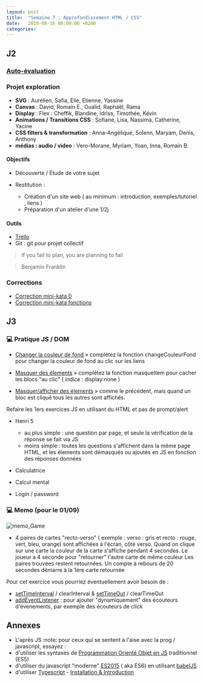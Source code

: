```yaml
---
layout: post
title:  "Semaine 7 : Approfondissement HTML / CSS"
date:   2016-08-16 06:00:00 +0200
categories: 
---
```


## J2

### [Auto-évaluation](https://goo.gl/forms/9w7XGgAfqw3yOSMB2)

### Projet exploration

- **SVG** : Aurélien, Safia, Elie, Etienne, Yassine
- **Canvas** : David, Romain E., Oualid, Raphaël, Rama
- **Display** : Flex : Cheffik, Blandine, Idriss, Timothée, Kévin
- **Animations / Transitions CSS** : Sofiane, Lisa, Nassima, Catherine, Yacine
- **CSS filters & transformation** : Anna-Angélique, Solenn, Maryam, Denis, Anthony
- **médias : audio / video** : Vero-Morane, Myriam, Yoan, Inna, Romain B.

#### Objectifs

- Découverte / Étude de votre sujet

- Restitution : 
  - Création d'un site web ( au minimum : introduction, exemples/tutoriel , liens )
  - Préparation d'un atelier d'une 1/2j 

#### Outils

- [Trello](http://trello.com)
- Git : git pour projet collectif

>If you fail to plan, you are planning to fail

>Benjamin Franklin

### Corrections
- [Correction mini-kata 0](https://gist.github.com/rxlabz/20c0ddc7506d5e2d76cad7b2e20035a4)
- [Correction mini-kata fonctions](https://gist.github.com/rxlabz/57f219086158b41f69a54960e80434b8)

## J3

### :computer: Pratique JS / DOM

- [Changer la couleur de fond](http://jsbin.com/deqapo/4/edit?html,js,output) » complétez la fonction changeCouleurFond pour changer la couleur de fond au clic sur les liens

- [Masquer des élements](http://jsbin.com/lelafig/2/edit?html,js,output) » complétez la fonction masqueItem pour cacher les blocs "au clic" ( indice : display:none )

- [Masquer/afficher des élements](http://jsbin.com/fakomax/1/edit?html,js,output) » comme le précédent, mais quand un bloc est cliqué tous les autres sont affichés.

Refaire les 1ers exercices JS en utilisant du HTML et pas de prompt/alert
  
- Henri 5
  - au plus simple : une question par page, et seule la vérification de la réponse se fait via JS
  - moins simple : toutes les questions s'affichent dans la même page HTML, et les élements sont démasqués ou ajoutés en JS en fonction des réponses données
     
- Calculatrice
    
- Calcul mental

- Login / password

### :computer: Memo (pour le 01/09)

![memo_Game](https://camo.githubusercontent.com/f85a7fa4854d7c98f5ea837ca22ed6aaeffd9a2b/68747470733a2f2f7777772e657665726e6f74652e636f6d2f6c2f4141463164654c30664e424938354d574a615a48494c376430334c6379434f456b6e6b422f696d6167652e706e67)

- 4 paires de cartes "recto-verso" ( exemple : verso : gris et recto : rouge, vert, bleu, orange) sont affichées à l'écran, côté verso. Quand on clique sur une carte la couleur de la carte s'affiche pendant 4 secondes. Le joueur a 4 seconde pour "retourner" l'autre carte de même couleur Les paires trouvées restent retournées. Un compte à rebours de 20 secondes démarre à la 1ère carte retournée

Pour cet exercice vous pourriez éventuellement avoir besoin de :

- [setTimeInterval](https://developer.mozilla.org/fr/docs/Web/API/WindowTimers/setInterval) / clearInterval & [setTimeOut](https://developer.mozilla.org/fr/docs/Web/API/WindowTimers/setTimeout) / clearTimeOut
- [addEventListener](https://developer.mozilla.org/fr/docs/Web/API/EventTarget/addEventListener) : pour ajouter "dynamiquement" des écouteurs d'évenements, par exemple des écouteurs de click

## Annexes

- L'après JS
:note: pour ceux qui se sentent à l'aise avec la prog / javascript, essayez :
- d'utiliser les syntaxes de [Programmation Orienté Objet en JS](https://developer.mozilla.org/fr/docs/Web/JavaScript/Introduction_à_JavaScript_orienté_objet) traditionnel (ES5)
- d'utiliser du javascript "moderne" [ES2015](http://ccoenraets.github.io/es6-tutorial/) ( aka ES6) en utilisant [babelJS](https://babeljs.io) 
- d'utiliser [Typescript](http://www.typescriptlang.org) - [ Installation & Introduction](http://www.typescriptlang.org/docs/tutorial.html)
